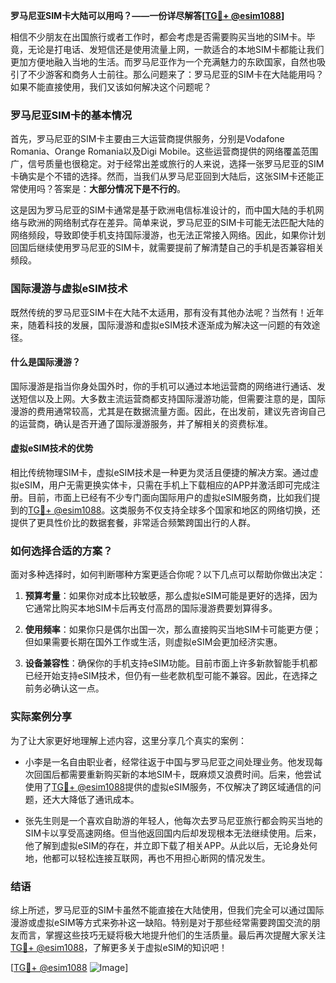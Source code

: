 **罗马尼亚SIM卡大陆可以用吗？——一份详尽解答[[TG💪+ @esim1088](https://t.me/s/esim1088)]**

相信不少朋友在出国旅行或者工作时，都会考虑是否需要购买当地的SIM卡。毕竟，无论是打电话、发短信还是使用流量上网，一款适合的本地SIM卡都能让我们更加方便地融入当地的生活。而罗马尼亚作为一个充满魅力的东欧国家，自然也吸引了不少游客和商务人士前往。那么问题来了：罗马尼亚的SIM卡在大陆能用吗？如果不能直接使用，我们又该如何解决这个问题呢？

### 罗马尼亚SIM卡的基本情况

首先，罗马尼亚的SIM卡主要由三大运营商提供服务，分别是Vodafone Romania、Orange Romania以及Digi Mobile。这些运营商提供的网络覆盖范围广，信号质量也很稳定。对于经常出差或旅行的人来说，选择一张罗马尼亚的SIM卡确实是个不错的选择。然而，当我们从罗马尼亚回到大陆后，这张SIM卡还能正常使用吗？答案是：**大部分情况下是不行的**。

这是因为罗马尼亚的SIM卡通常是基于欧洲电信标准设计的，而中国大陆的手机网络与欧洲的网络制式存在差异。简单来说，罗马尼亚的SIM卡可能无法匹配大陆的网络频段，导致即使手机支持国际漫游，也无法正常接入网络。因此，如果你计划回国后继续使用罗马尼亚的SIM卡，就需要提前了解清楚自己的手机是否兼容相关频段。

### 国际漫游与虚拟eSIM技术

既然传统的罗马尼亚SIM卡在大陆不太适用，那有没有其他办法呢？当然有！近年来，随着科技的发展，国际漫游和虚拟eSIM技术逐渐成为解决这一问题的有效途径。

#### 什么是国际漫游？
国际漫游是指当你身处国外时，你的手机可以通过本地运营商的网络进行通话、发送短信以及上网。大多数主流运营商都支持国际漫游功能，但需要注意的是，国际漫游的费用通常较高，尤其是在数据流量方面。因此，在出发前，建议先咨询自己的运营商，确认是否开通了国际漫游服务，并了解相关的资费标准。

#### 虚拟eSIM技术的优势
相比传统物理SIM卡，虚拟eSIM技术是一种更为灵活且便捷的解决方案。通过虚拟eSIM，用户无需更换实体卡，只需在手机上下载相应的APP并激活即可完成注册。目前，市面上已经有不少专门面向国际用户的虚拟eSIM服务商，比如我们提到的[TG💪+ @esim1088](https://t.me/s/esim1088)。这类服务不仅支持全球多个国家和地区的网络切换，还提供了更具性价比的数据套餐，非常适合频繁跨国出行的人群。

### 如何选择合适的方案？

面对多种选择时，如何判断哪种方案更适合你呢？以下几点可以帮助你做出决定：

1. **预算考量**：如果你对成本比较敏感，那么虚拟eSIM可能是更好的选择，因为它通常比购买本地SIM卡后再支付高昂的国际漫游费要划算得多。
   
2. **使用频率**：如果你只是偶尔出国一次，那么直接购买当地SIM卡可能更方便；但如果需要长期在国外工作或生活，则虚拟eSIM会更加经济实惠。

3. **设备兼容性**：确保你的手机支持eSIM功能。目前市面上许多新款智能手机都已经开始支持eSIM技术，但仍有一些老款机型可能不兼容。因此，在选择之前务必确认这一点。

### 实际案例分享

为了让大家更好地理解上述内容，这里分享几个真实的案例：

- 小李是一名自由职业者，经常往返于中国与罗马尼亚之间处理业务。他发现每次回国后都需要重新购买新的本地SIM卡，既麻烦又浪费时间。后来，他尝试使用了[TG💪+ @esim1088](https://t.me/s/esim1088)提供的虚拟eSIM服务，不仅解决了跨区域通信的问题，还大大降低了通讯成本。
  
- 张先生则是一个喜欢自助游的年轻人，他每次去罗马尼亚旅行都会购买当地的SIM卡以享受高速网络。但当他返回国内后却发现根本无法继续使用。后来，他了解到虚拟eSIM的存在，并立即下载了相关APP。从此以后，无论身处何地，他都可以轻松连接互联网，再也不用担心断网的情况发生。

### 结语

综上所述，罗马尼亚的SIM卡虽然不能直接在大陆使用，但我们完全可以通过国际漫游或虚拟eSIM等方式来弥补这一缺陷。特别是对于那些经常需要跨国交流的朋友而言，掌握这些技巧无疑将极大地提升他们的生活质量。最后再次提醒大家关注[TG💪+ @esim1088](https://t.me/s/esim1088)，了解更多关于虚拟eSIM的知识吧！

[[TG💪+ @esim1088](https://t.me/s/esim1088) ![Image](https://i.postimg.cc/4NQfJmqS/Snipaste-2025-05-13-00-14-12.png)]